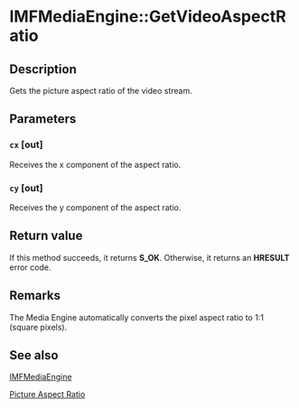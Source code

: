 # IMFMediaEngine::GetVideoAspectRatio

## Description

Gets the picture aspect ratio of the video stream.

## Parameters

### `cx` [out]

Receives the x component of the aspect ratio.

### `cy` [out]

Receives the y component of the aspect ratio.

## Return value

If this method succeeds, it returns **S_OK**. Otherwise, it returns an **HRESULT** error code.

## Remarks

The Media Engine automatically converts the pixel aspect ratio to 1:1 (square pixels).

## See also

[IMFMediaEngine](https://learn.microsoft.com/windows/desktop/api/mfmediaengine/nn-mfmediaengine-imfmediaengine)

[Picture Aspect Ratio](https://learn.microsoft.com/windows/desktop/medfound/picture-aspect-ratio)
